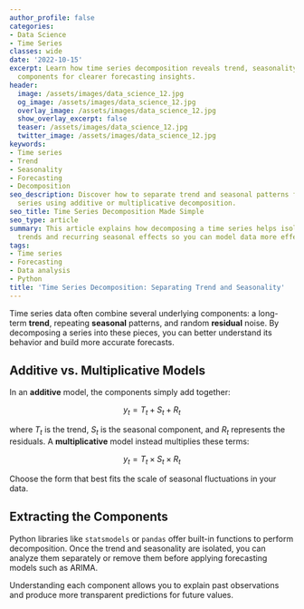 ```yaml
---
author_profile: false
categories:
- Data Science
- Time Series
classes: wide
date: '2022-10-15'
excerpt: Learn how time series decomposition reveals trend, seasonality, and residual
  components for clearer forecasting insights.
header:
  image: /assets/images/data_science_12.jpg
  og_image: /assets/images/data_science_12.jpg
  overlay_image: /assets/images/data_science_12.jpg
  show_overlay_excerpt: false
  teaser: /assets/images/data_science_12.jpg
  twitter_image: /assets/images/data_science_12.jpg
keywords:
- Time series
- Trend
- Seasonality
- Forecasting
- Decomposition
seo_description: Discover how to separate trend and seasonal patterns from a time
  series using additive or multiplicative decomposition.
seo_title: Time Series Decomposition Made Simple
seo_type: article
summary: This article explains how decomposing a time series helps isolate long-term
  trends and recurring seasonal effects so you can model data more effectively.
tags:
- Time series
- Forecasting
- Data analysis
- Python
title: 'Time Series Decomposition: Separating Trend and Seasonality'
---
```


Time series data often combine several underlying components: a long-term **trend**, repeating **seasonal** patterns, and random **residual** noise. By decomposing a series into these pieces, you can better understand its behavior and build more accurate forecasts.

## Additive vs. Multiplicative Models

In an **additive** model, the components simply add together:

$$ y_t = T_t + S_t + R_t $$

where $T_t$ is the trend, $S_t$ is the seasonal component, and $R_t$ represents the residuals. A **multiplicative** model instead multiplies these terms:

$$ y_t = T_t \times S_t \times R_t $$

Choose the form that best fits the scale of seasonal fluctuations in your data.

## Extracting the Components

Python libraries like `statsmodels` or `pandas` offer built-in functions to perform decomposition. Once the trend and seasonality are isolated, you can analyze them separately or remove them before applying forecasting models such as ARIMA.

Understanding each component allows you to explain past observations and produce more transparent predictions for future values.
